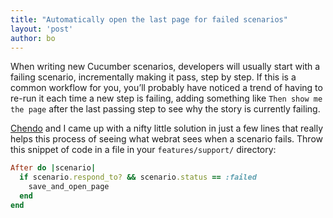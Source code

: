```yaml
---
title: "Automatically open the last page for failed scenarios"
layout: 'post'
author: bo
---
```


When writing new Cucumber scenarios, developers will usually start with
a failing scenario, incrementally making it pass, step by step. If this
is a common workflow for you, you’ll probably have noticed a trend of
having to re-run it each time a new step is failing, adding something
like `Then show me the page` after the last
passing step to see why the story is currently failing.

[Chendo](http://chendo.net) and I came up with a nifty little solution
in just a few lines that really helps this process of seeing what webrat
sees when a scenario fails. Throw this snippet of code in a file in your
`features/support/` directory:

``` ruby
After do |scenario|
  if scenario.respond_to? && scenario.status == :failed
    save_and_open_page
  end
end
```

